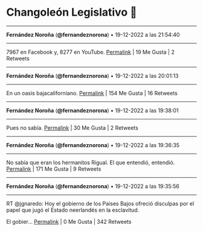 # Changoleón Legislativo 🙈
*****
**Fernández Noroña** (**@fernandeznorona**) • 19-12-2022 a las 21:54:40
*****
7967 en Facebook y, 8277 en YouTube.
[Permalink](https://twitter.com/fernandeznorona/status/1605079213303681024) | 19 Me Gusta | 2 Retweets
*****
**Fernández Noroña** (**@fernandeznorona**) • 19-12-2022 a las 20:01:13
*****
En un oasis bajacaliforniano.
[Permalink](https://twitter.com/fernandeznorona/status/1605050665725661184) | 154 Me Gusta | 16 Retweets
*****
**Fernández Noroña** (**@fernandeznorona**) • 19-12-2022 a las 19:38:01
*****
Pues no sabía.
[Permalink](https://twitter.com/fernandeznorona/status/1605044824683356160) | 30 Me Gusta | 2 Retweets
*****
**Fernández Noroña** (**@fernandeznorona**) • 19-12-2022 a las 19:36:35
*****
No sabía que eran los hermanitos Rigual. El que entendió, entendió.
[Permalink](https://twitter.com/fernandeznorona/status/1605044464027738112) | 171 Me Gusta | 9 Retweets
*****
**Fernández Noroña** (**@fernandeznorona**) • 19-12-2022 a las 19:35:56
*****
RT @jgnaredo: Hoy el gobierno de los Países Bajos ofreció disculpas por el papel que jugó el Estado neerlandés en la esclavitud.


El gobier…
[Permalink](https://twitter.com/fernandeznorona/status/1605044301691424768) | 0 Me Gusta | 342 Retweets